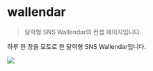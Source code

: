 # wallendar
> 달력형 SNS Wallendar의 컨셉 페이지입니다.

하루 한 장을 모토로 한 달력형 SNS Wallendar입니다.

![](../header.png)

<!-- Markdown link & img dfn's -->
